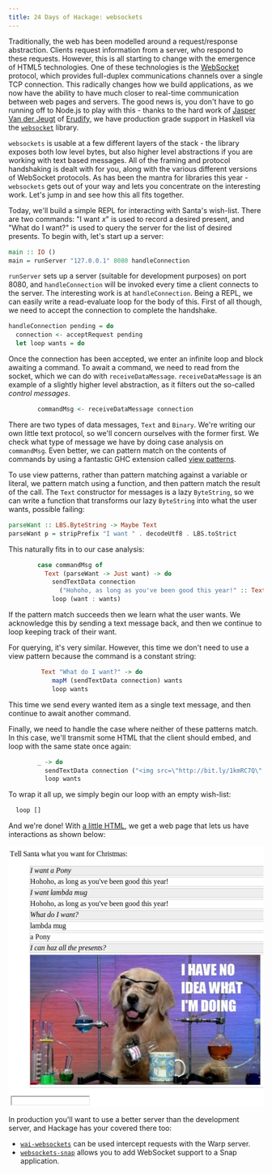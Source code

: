 ```yaml
---
title: 24 Days of Hackage: websockets
---
```


Traditionally, the web has been modelled around a request/response
abstraction. Clients request information from a server, who respond to these
requests. However, this is all starting to change with the emergence of HTML5
technologies. One of these technologies is the
[WebSocket](https://en.wikipedia.org/wiki/WebSocket) protocol, which provides
full-duplex communications channels over a single TCP connection. This radically
changes how we build applications, as we now have the ability to have much
closer to real-time communication between web pages and
servers. The good news is, you don't have to go running off to Node.js to play
with this - thanks to the hard work of
[Jasper Van der Jeugt](http://jaspervdj.be/) of
[Erudify](http://www.erudify.com/), we have production grade support in Haskell
via the [`websocket`](http://hackage.haskell.org/package/websockets) library.

`websockets` is usable at a few different layers of the stack - the library
exposes both low level bytes, but also higher level abstractions if you
are working with text based messages. All of the framing and protocol
handshaking is dealt with for you, along with the various different versions of
WebSocket protocols. As has been the mantra for libraries this year -
`websockets` gets out of your way and lets you concentrate on the interesting
work. Let's jump in and see how this all fits together.

Today, we'll build a simple REPL for interacting with Santa's wish-list. There
are two commands: "I want *x*" is used to record a desired present, and "What do
I want?" is used to query the server for the list of desired presents. To begin
with, let's start up a server:

```haskell
main :: IO ()
main = runServer "127.0.0.1" 8080 handleConnection
```

`runServer` sets up a server (suitable for development purposes) on port 8080,
and `handleConnection` will be invoked every time a client connects to the
server. The interesting work is at `handleConnection`. Being a REPL, we can
easily write a read-evaluate loop for the body of this. First of all though, we
need to accept the connection to complete the handshake.

```haskell
handleConnection pending = do
  connection <- acceptRequest pending
  let loop wants = do
```

Once the connection has been accepted, we enter an infinite loop and block
awaiting a command. To await a command, we need to read from the socket, which
we can do with `receiveDataMessage`. `receiveDataMessage` is an example of a
slightly higher level abstraction, as it filters out the so-called *control
messages*.

```haskell
        commandMsg <- receiveDataMessage connection
```

There are two types of data messages, `Text` and `Binary`. We're writing our
own little text protocol, so we'll concern ourselves with the former first. We
check what type of message we have by doing case analysis on `commandMsg`. Even
better, we can pattern match on the contents of commands by using a fantastic
GHC extension called
[view patterns](http://www.haskell.org/ghc/docs/latest/html/users_guide/syntax-extns.html#view-patterns).

To use view patterns, rather than pattern matching against a variable or
literal, we pattern match using a function, and then pattern match the result of
the call. The `Text` constructor for messages is a lazy `ByteString`, so we can
write a function that transforms our lazy `ByteString` into what the user wants,
possible failing:

```haskell
parseWant :: LBS.ByteString -> Maybe Text
parseWant p = stripPrefix "I want " . decodeUtf8 . LBS.toStrict
```

This naturally fits in to our case analysis:

```haskell
        case commandMsg of
          Text (parseWant -> Just want) -> do
            sendTextData connection
              ("Hohoho, as long as you've been good this year!" :: Text)
            loop (want : wants)
```

If the pattern match succeeds then we learn what the user wants. We acknowledge
this by sending a text message back, and then we continue to loop keeping track
of their want.

For querying, it's very similar. However, this time we don't need to use a view
pattern because the command is a constant string:

```haskell
         Text "What do I want?" -> do
            mapM (sendTextData connection) wants
            loop wants
```

This time we send every wanted item as a single text message, and then continue
to await another command.

Finally, we need to handle the case where neither of these patterns match. In
this case, we'll transmit some HTML that the client should embed, and loop with
the same state once again:

```haskell
        _ -> do
          sendTextData connection ("<img src=\"http://bit.ly/1kmRC7Q\" />" :: Text)
          loop wants
```

To wrap it all up, we simply begin our loop with an empty wish-list:

```haskell
  loop []
```

And we're done! With
[a little HTML](https://github.com/ocharles/blog/blob/master/code/2013-12-19-client.html),
we get a web page that lets us have interactions as shown below:

<div style="text-align: center">
<img src="/img/2013-12-19-websockets.png" />
</div>

In production you'll want to use a better server than the development server,
and Hackage has your covered there too:

* [`wai-websockets`](http://hackage.haskell.org/package/wai-websockets) can be
  used intercept requests with the Warp server.
* [`websockets-snap`](http://hackage.haskell.org/package/websockets-snap) allows
  you to add WebSocket support to a Snap application.
